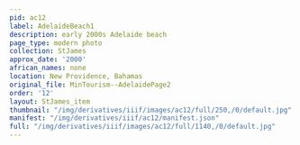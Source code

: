 ```yaml
---
pid: ac12
label: AdelaideBeach1
description: early 2000s Adelaide beach
page_type: modern photo
collection: StJames
approx_date: '2000'
african_names: none
location: New Providence, Bahamas
original_file: MinTourism--AdelaidePage2
order: '12'
layout: StJames_item
thumbnail: "/img/derivatives/iiif/images/ac12/full/250,/0/default.jpg"
manifest: "/img/derivatives/iiif/ac12/manifest.json"
full: "/img/derivatives/iiif/images/ac12/full/1140,/0/default.jpg"
---
```


